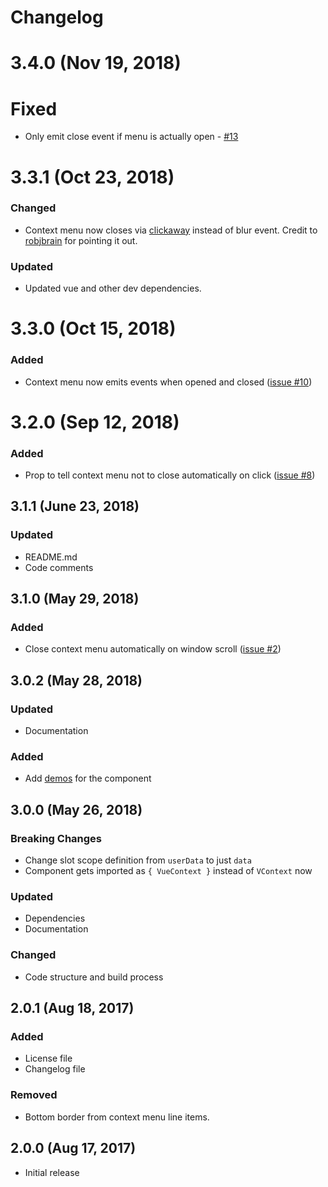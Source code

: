 # Changelog

# 3.4.0 (Nov 19, 2018)

# Fixed
- Only emit close event if menu is actually open - [#13](https://github.com/rawilk/vue-context/issues/13)

# 3.3.1 (Oct 23, 2018)

### Changed
- Context menu now closes via [clickaway](https://github.com/simplesmiler/vue-clickaway)
instead of blur event. Credit to [robjbrain](https://github.com/robjbrain)
for pointing it out.

### Updated
- Updated vue and other dev dependencies.

# 3.3.0 (Oct 15, 2018)

### Added
- Context menu now emits events when opened and closed ([issue #10](https://github.com/rawilk/vue-context/issues/10))

# 3.2.0 (Sep 12, 2018)

### Added
- Prop to tell context menu not to close automatically on click ([issue #8](https://github.com/rawilk/vue-context/issues/8))

## 3.1.1 (June 23, 2018)

### Updated
- README.md
- Code comments

## 3.1.0 (May 29, 2018)

### Added
- Close context menu automatically on window scroll ([issue #2](https://github.com/rawilk/vue-context/issues/2))

## 3.0.2 (May 28, 2018)

### Updated
- Documentation

### Added
- Add [demos](https://rawilk.github.io/vue-context) for the component

## 3.0.0 (May 26, 2018)

### Breaking Changes
- Change slot scope definition from `userData` to just `data`
- Component gets imported as `{ VueContext }` instead of `VContext` now

### Updated
- Dependencies
- Documentation

### Changed
- Code structure and build process

## 2.0.1 (Aug 18, 2017)

### Added
- License file
- Changelog file

### Removed
- Bottom border from context menu line items.

## 2.0.0 (Aug 17, 2017)
- Initial release

